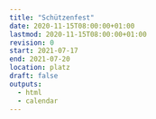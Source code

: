 ```yaml
---
title: "Schützenfest"
date: 2020-11-15T08:00:00+01:00
lastmod: 2020-11-15T08:00:00+01:00
revision: 0
start: 2021-07-17
end: 2021-07-20
location: platz
draft: false
outputs:
  - html
  - calendar
---
```

